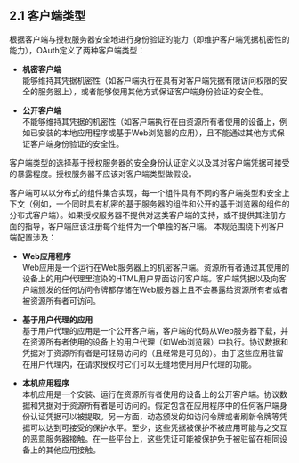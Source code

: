 ## 2.1 客户端类型

根据客户端与授权服务器安全地进行身份验证的能力（即维护客户端凭据机密性的能力），OAuth定义了两种客户端类型：

- **机密客户端**  
  能够维持其凭据机密性（如客户端执行在具有对客户端凭据有限访问权限的安全的服务器上），或者能够使用其他方式保证客户端身份验证的安全性。

- **公开客户端**  
  不能够维持其凭据的机密性（如客户端执行在由资源所有者使用的设备上，例如已安装的本地应用程序或基于Web浏览器的应用），且不能通过其他方式保证客户端身份验证的安全性。

客户端类型的选择基于授权服务器的安全身份认证定义以及其对客户端凭据可接受的暴露程度。授权服务器不应该对客户端类型做假设。

客户端可以以分布式的组件集合实现，每一个组件具有不同的客户端类型和安全上下文（例如，一个同时具有机密的基于服务器的组件和公开的基于浏览器的组件的分布式客户端）。如果授权服务器不提供对这类客户端的支持，或不提供其注册方面的指导，客户端应该注册每个组件为一个单独的客户端。
本规范围绕下列客户端配置涉及：

- **Web应用程序**  
  Web应用是一个运行在Web服务器上的机密客户端。资源所有者通过其使用的设备上的用户代理里渲染的HTML用户界面访问客户端。客户端凭据以及向客户端颁发的任何访问令牌都存储在Web服务器上且不会暴露给资源所有者或者被资源所有者可访问。

- **基于用户代理的应用**  
  基于用户代理的应用是一个公开客户端，客户端的代码从Web服务器下载，并在资源所有者使用的设备上的用户代理（如Web浏览器）中执行。协议数据和凭据对于资源所有者是可轻易访问的（且经常是可见的）。由于这些应用驻留在用户代理内，在请求授权时它们可以无缝地使用用户代理的功能。

- **本机应用程序**  
  本机应用是一个安装、运行在资源所有者使用的设备上的公开客户端。协议数据和凭据对于资源所有者是可访问的。假定包含在应用程序中的任何客户端身份认证凭据可以被提取。另一方面，动态颁发的如访问令牌或者刷新令牌等凭据可以达到可接受的保护水平。至少，这些凭据被保护不被应用可能与之交互的恶意服务器接触。在一些平台上，这些凭证可能被保护免于被驻留在相同设备上的其他应用接触。
